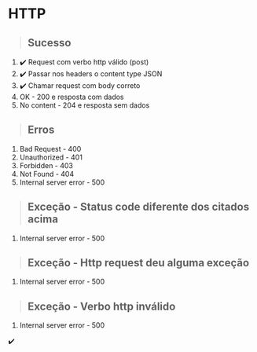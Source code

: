 # HTTP

> ## Sucesso
1. ✔️ Request com verbo http válido (post)
2. ✔️ Passar nos headers o content type JSON
3. ✔️ Chamar request com body correto
4. OK - 200 e resposta com dados
5. No content - 204 e resposta sem dados

> ## Erros
1. Bad Request - 400
2. Unauthorized - 401
3. Forbidden - 403
4. Not Found - 404
5. Internal server error - 500

> ## Exceção - Status code diferente dos citados acima
1. Internal server error - 500 

> ## Exceção - Http request deu alguma exceção
1. Internal server error - 500 

> ## Exceção - Verbo http inválido
1. Internal server error - 500 

✔️